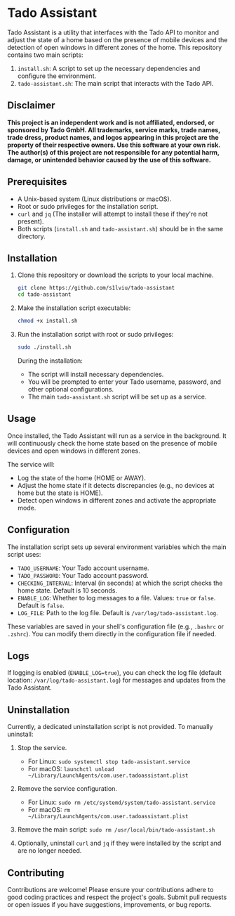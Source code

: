 # Tado Assistant

Tado Assistant is a utility that interfaces with the Tado API to monitor and adjust the state of a home based on the presence of mobile devices and the detection of open windows in different zones of the home. This repository contains two main scripts:

1. `install.sh`: A script to set up the necessary dependencies and configure the environment.
2. `tado-assistant.sh`: The main script that interacts with the Tado API.

## Disclaimer

**This project is an independent work and is not affiliated, endorsed, or sponsored by Tado GmbH. All trademarks, service marks, trade names, trade dress, product names, and logos appearing in this project are the property of their respective owners. Use this software at your own risk. The author(s) of this project are not responsible for any potential harm, damage, or unintended behavior caused by the use of this software.**

## Prerequisites

- A Unix-based system (Linux distributions or macOS).
- Root or sudo privileges for the installation script.
- `curl` and `jq` (The installer will attempt to install these if they're not present).
- Both scripts (`install.sh` and `tado-assistant.sh`) should be in the same directory.

## Installation

1. Clone this repository or download the scripts to your local machine.
   ```bash
   git clone https://github.com/s1lviu/tado-assistant
   cd tado-assistant
   ```

2. Make the installation script executable:
   ```bash
   chmod +x install.sh
   ```

3. Run the installation script with root or sudo privileges:
   ```bash
   sudo ./install.sh
   ```

   During the installation:
    - The script will install necessary dependencies.
    - You will be prompted to enter your Tado username, password, and other optional configurations.
    - The main `tado-assistant.sh` script will be set up as a service.

## Usage

Once installed, the Tado Assistant will run as a service in the background. It will continuously check the home state based on the presence of mobile devices and open windows in different zones.

The service will:
- Log the state of the home (HOME or AWAY).
- Adjust the home state if it detects discrepancies (e.g., no devices at home but the state is HOME).
- Detect open windows in different zones and activate the appropriate mode.

## Configuration

The installation script sets up several environment variables which the main script uses:

- `TADO_USERNAME`: Your Tado account username.
- `TADO_PASSWORD`: Your Tado account password.
- `CHECKING_INTERVAL`: Interval (in seconds) at which the script checks the home state. Default is 10 seconds.
- `ENABLE_LOG`: Whether to log messages to a file. Values: `true` or `false`. Default is `false`.
- `LOG_FILE`: Path to the log file. Default is `/var/log/tado-assistant.log`.

These variables are saved in your shell's configuration file (e.g., `.bashrc` or `.zshrc`). You can modify them directly in the configuration file if needed.

## Logs

If logging is enabled (`ENABLE_LOG=true`), you can check the log file (default location: `/var/log/tado-assistant.log`) for messages and updates from the Tado Assistant.

## Uninstallation

Currently, a dedicated uninstallation script is not provided. To manually uninstall:

1. Stop the service.
    - For Linux: `sudo systemctl stop tado-assistant.service`
    - For macOS: `launchctl unload ~/Library/LaunchAgents/com.user.tadoassistant.plist`

2. Remove the service configuration.
    - For Linux: `sudo rm /etc/systemd/system/tado-assistant.service`
    - For macOS: `rm ~/Library/LaunchAgents/com.user.tadoassistant.plist`

3. Remove the main script: `sudo rm /usr/local/bin/tado-assistant.sh`

4. Optionally, uninstall `curl` and `jq` if they were installed by the script and are no longer needed.

## Contributing

Contributions are welcome! Please ensure your contributions adhere to good coding practices and respect the project's goals. Submit pull requests or open issues if you have suggestions, improvements, or bug reports.
